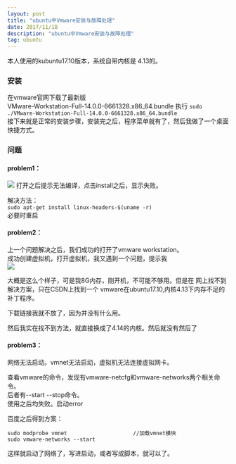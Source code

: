 ```yaml
---
layout: post
title: "ubuntu中Vmware安装与故障处理"
date: 2017/11/18
description: "ubuntu中Vmware安装与故障处理"
tag: ubuntu
---
```


本人使用的kubuntu17.10版本，系统自带内核是 4.13的。   

### 安装

在vmware官网下载了最新版  
VMware-Workstation-Full-14.0.0-6661328.x86_64.bundle
执行
`sudo ./VMware-Workstation-Full-14.0.0-6661328.x86_64.bundle`  
接下来就是正常的安装步骤，安装完之后，程序菜单就有了，然后我做了一个桌面快捷方式。

### 问题

#### problem1：  

![](http://images.cnitblog.com/blog/511414/201411/201411163594624.png)
打开之后提示无法编译，点击install之后，显示失败。

解决方法：   
`sudo apt-get install linux-headers-$(uname -r)`  
必要时重启

#### problem2：  

上一个问题解决之后，我们成功的打开了vmware workstation。  
成功创建虚拟机，打开虚拟机，我又遇到一个问题，提示我  
![](https://imgsa.baidu.com/exp/w=480/sign=cfbb2875fefaaf5184e380b7bc5594ed/314e251f95cad1c8a6267c747c3e6709c83d51c7.jpg)

大概是这么个样子，可是我8G内存，刚开机，不可能不够用。但是在 网上找不到解决方案，只在CSDN上找到一个
vmware在ubuntu17.10,内核4.13下内存不足的补丁程序。

下载链接我就不放了，因为并没有什么用。

然后我实在找不到方法，就直接换成了4.14的内核。然后就没有然后了

#### problem3：

网络无法启动。vmnet无法启动，虚拟机无法连接虚拟网卡。

查看vmware的命令，发现有vmware-netcfg和vmware-networks两个相关命令。  
后者有--start --stop命令。  
使用之后均失败。启动error

百度之后得到方案：

	sudo modprobe vmnet                     //加载vmnet模块
	sudo vmware-networks --start

这样就启动了网络了，写进启动，或者写成脚本，就可以了。	